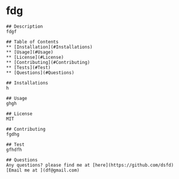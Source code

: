 # fdg
    ## Description 
    fdgf 

    ## Table of Contents
    ** [Installation](#Installations)
    ** [Usage](#Usage)
    ** [License](#License)
    ** [Contributing](#Contributing)
    ** [Tests](#Test) 
    ** [Questions](#Questions) 

    ## Installations 
    h 
 
    ## Usage 
    ghgh 

    ## License
    MIT 

    ## Contributing
    fgdhg 

    ## Test
    gfhdfh 

    ## Questions
    Any questions? please find me at [here](https://github.com/dsfd)
    [Email me at ](df@gmail.com)
  